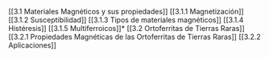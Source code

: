 [[3.1 Materiales Magnéticos y sus propiedades]]
     [[3.1.1 Magnetización]]
     [[3.1.2 Susceptibilidad]]
     [[3.1.3 Tipos de materiales magnéticos]]
     [[3.1.4 Histéresis]]
     [[3.1.5 Multiferroicos]]*
[[3.2 Ortoferritas de Tierras Raras]]
      [[3.2.1 Propiedades Magnéticas de las Ortoferritas de Tierras Raras]]
      [[3.2.2 Aplicaciones]]